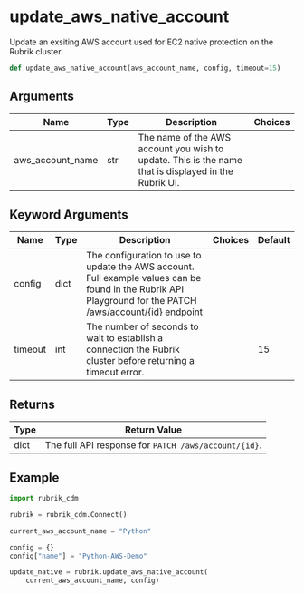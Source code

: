 # update_aws_native_account

Update an exsiting AWS account used for EC2 native protection on the Rubrik cluster.
```py
def update_aws_native_account(aws_account_name, config, timeout=15)
```

## Arguments
| Name             | Type | Description                                                                                          | Choices |
|------------------|------|------------------------------------------------------------------------------------------------------|---------|
| aws_account_name | str  | The name of the AWS account you wish to update. This is the name that is displayed in the Rubrik UI. |         |
## Keyword Arguments
| Name    | Type | Description                                                                                                                                                | Choices | Default |
|---------|------|------------------------------------------------------------------------------------------------------------------------------------------------------------|---------|---------|
| config  | dict | The configuration to use to update the AWS account. Full example values can be found in the Rubrik API Playground for the PATCH /aws/account/{id} endpoint |         |         |
| timeout | int  | The number of seconds to wait to establish a connection the Rubrik cluster before returning a timeout error.                                               |         | 15      |

## Returns
| Type | Return Value                                         |
|------|------------------------------------------------------|
| dict | The full API response for `PATCH /aws/account/{id}`. |
## Example
```py
import rubrik_cdm

rubrik = rubrik_cdm.Connect()

current_aws_account_name = "Python"

config = {}
config["name"] = "Python-AWS-Demo"

update_native = rubrik.update_aws_native_account(
    current_aws_account_name, config)
```